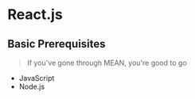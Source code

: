 # React.js

## Basic Prerequisites

> If you've gone through MEAN, you're good to go

* JavaScript
* Node.js



